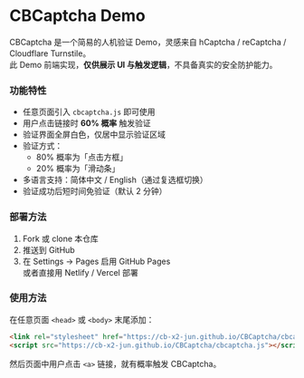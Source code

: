 # CBCaptcha Demo

CBCaptcha 是一个简易的人机验证 Demo，灵感来自 hCaptcha / reCaptcha / Cloudflare Turnstile。  
此 Demo 前端实现，**仅供展示 UI 与触发逻辑**，不具备真实的安全防护能力。  

### 功能特性
- 任意页面引入 `cbcaptcha.js` 即可使用
- 用户点击链接时 **60% 概率** 触发验证
- 验证界面全屏白色，仅居中显示验证区域
- 验证方式：
  - 80% 概率为「点击方框」  
  - 20% 概率为「滑动条」
- 多语言支持：简体中文 / English（通过复选框切换）
- 验证成功后短时间免验证（默认 2 分钟）

### 部署方法
1. Fork 或 clone 本仓库  
2. 推送到 GitHub  
3. 在 Settings → Pages 启用 GitHub Pages  
   或者直接用 Netlify / Vercel 部署  

### 使用方法
在任意页面 `<head>` 或 `<body>` 末尾添加：
```html
<link rel="stylesheet" href="https://cb-x2-jun.github.io/CBCaptcha/cbcaptcha.css">
<script src="https://cb-x2-jun.github.io/CBCaptcha/cbcaptcha.js"></script>
```
然后页面中用户点击 `<a>` 链接，就有概率触发 CBCaptcha。
